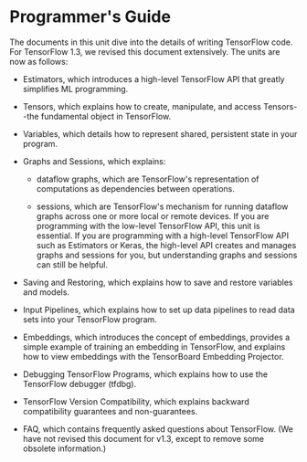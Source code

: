 # Programmer's Guide

The documents in this unit dive into the details of writing TensorFlow code. For TensorFlow 1.3, we revised this document extensively. The units are now as follows:

* Estimators, which introduces a high-level TensorFlow API that greatly simplifies ML programming.

* Tensors, which explains how to create, manipulate, and access Tensors--the fundamental object in TensorFlow.

* Variables, which details how to represent shared, persistent state in your program.

* Graphs and Sessions, which explains:
	* dataflow graphs, which are TensorFlow's representation of computations as dependencies between operations.
	
	* sessions, which are TensorFlow's mechanism for running dataflow graphs across one or more local or remote devices. If you are programming with the low-level TensorFlow API, this unit is essential. If you are programming with a high-level TensorFlow API such as Estimators or Keras, the high-level API creates and manages graphs and sessions for you, but understanding graphs and sessions can still be helpful.

* Saving and Restoring, which explains how to save and restore variables and models.

* Input Pipelines, which explains how to set up data pipelines to read data sets into your TensorFlow program.

* Embeddings, which introduces the concept of embeddings, provides a simple example of training an embedding in TensorFlow, and explains how to view embeddings with the TensorBoard Embedding Projector.

* Debugging TensorFlow Programs, which explains how to use the TensorFlow debugger (tfdbg).

* TensorFlow Version Compatibility, which explains backward compatibility guarantees and non-guarantees.

* FAQ, which contains frequently asked questions about TensorFlow. (We have not revised this document for v1.3, except to remove some obsolete information.)